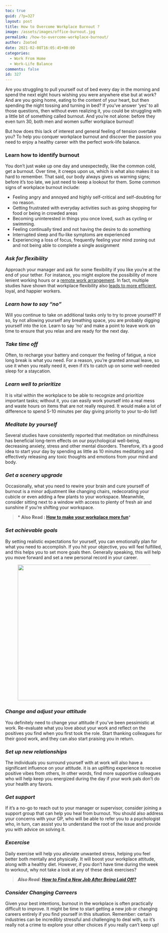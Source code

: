 ```yaml
---
toc: true
guid: /?p=327
layout: post
title: How to Overcome Workplace Burnout ?
image: /assets/images/office-burnout.jpg
permalink: /how-to-overcome-workplace-burnout/
author: Zooted
date: 2021-02-08T16:05:45+00:00
categories:
  - Work From Home
  - Work-Life Balance
comments: false
id: 327
---
```




Are you struggling to pull yourself out of bed every day in the morning and spend the next eight hours wishing you were anywhere else but at work? And are you going home, eating to the content of your heart, but then spending the night tossing and turning in bed? If you&#8217;ve answer &#8216;yes&#8217; to all those questions, then without even realizing it, you could be struggling with a little bit of something called burnout. And you&#8217;re not alone: before they even turn 30, both men and women suffer workplace burnout!

But how does this lack of interest and general feeling of tension overtake you? To help you conquer workplace burnout and discover the passion you need to enjoy a healthy career with the perfect work-life balance.

### **Learn how to identify burnout**

You don&#8217;t just wake up one day and unexpectedly, like the common cold, get a burnout. Over time, it creeps upon us, which is what also makes it so hard to remember. That said, our body always gives us warning signs; before it&#8217;s too late, we just need to keep a lookout for them. Some common signs of workplace burnout include:

  * Feeling angry and annoyed and highly self-critical and self-doubting for no reason.
  * Getting frustrated with everyday activities such as going shopping for food or being in crowded areas
  * Becoming uninterested in things you once loved, such as cycling or swimming.
  * Feeling continually tired and not having the desire to do something
  * Interrupted sleep and flu-like symptoms are experienced
  * Experiencing a loss of focus, frequently feeling your mind zoning out and not being able to complete a single assignment

### **_Ask for flexibility_**

Approach your manager and ask for some flexibility if you like you&#8217;re at the end of your tether. For instance, you might explore the possibility of more lenient working hours or a [remote work arrangement](/the-benefits-and-drawbacks-of-telecommuting/). In fact, multiple studies have shown that workplace flexibility also [leads to more efficient](https://www.inc.com/women-2/why-flexible-working-hours-actually-makes-employees-more-productive.html), loyal, and happier workers.

### **_Learn how to say &#8220;no&#8221;_**

Will you continue to take on additional tasks only to try to prove yourself? If so, by not allowing yourself any breathing space, you are probably digging yourself into the ice. Learn to say &#8216;no&#8217; and make a point to leave work on time to ensure that you relax and are ready for the next day.

### **_Take time off_**

Often, to recharge your battery and conquer the feeling of fatigue, a nice long break is what you need. For a reason, you&#8217;re granted annual leave, so use it when you really need it, even if it&#8217;s to catch up on some well-needed sleep for a staycation.

### **_Learn well to prioritize_**

It is vital within the workplace to be able to recognize and prioritize important tasks; without it, you can easily work yourself into a real mess and waste hours on items that are not really required. It would make a lot of difference to spend 5-10 minutes per day giving priority to your to-do list!

### **_Meditate by yourself_**

Several studies have consistently reported that meditation on mindfulness has beneficial long-term effects on our psychological well-being, decreasing anxiety, stress and other mental disorders. Therefore, it&#8217;s a good idea to start your day by spending as little as 10 minutes meditating and effectively releasing any toxic thoughts and emotions from your mind and body.

### **_Get a scenery upgrade_**

Occasionally, what you need to rewire your brain and cure yourself of burnout is a minor adjustment like changing chairs, redecorating your cubicle or even adding a few plants to your workspace. Meanwhile, consider sitting next to a window with access to plenty of fresh air and sunshine if you&#8217;re shifting your workspace.

<blockquote class="wp-block-quote">
  <p>
    <strong>* Also Read : <a href="/how-to-make-your-workplace-more-fun/">How to make your workplace more fun</a></strong>*
  </p>
</blockquote>

### **_Set achievable goals_**

By setting realistic expectations for yourself, you can emotionally plan for what you need to accomplish. If you hit your objective, you will feel fulfilled, and this helps you to set more goals then. Generally speaking, this will help you move forward and set a new personal record in your career.


<figure class="wp-block-image size-large">

<img loading="lazy" width="767" height="431" src="/wp-content/uploads/2021/02/burnout.png" alt="" class="wp-image-331" srcset="/wp-content/uploads/2021/02/burnout.png 767w, /wp-content/uploads/2021/02/burnout-300x169.png 300w" sizes="(max-width: 767px) 100vw, 767px" /> </figure> 

### **_Change and adjust your attitude_**

You definitely need to change your attitude if you&#8217;ve been pessimistic at work. Re-evaluate what you love about your work and reflect on the positives you find when you first took the role. Start thanking colleagues for their good work, and they can also start praising you in return.

### **_Set up new relationships_**

The individuals you surround yourself with at work will also have a significant influence on your attitude. it is an uplifting experience to receive positive vibes from others, In other words, find more supportive colleagues who will help keep you energized during the day if your work pals don&#8217;t do your health any favors.

### **_Get support_**

If it&#8217;s a no-go to reach out to your manager or supervisor, consider joining a support group that can help you heal from burnout. You should also address your concerns with your GP, who will be able to refer you to a psychologist who, in turn, can assist you to understand the root of the issue and provide you with advice on solving it.

### **_Excercise_**

Daily exercise will help you alleviate unwanted stress, helping you feel better both mentally and physically. It will boost your workplace attitude, along with a healthy diet. However, if you don&#8217;t have time during the week to workout, why not take a look at any of these desk exercises?

<blockquote class="wp-block-quote">
  <p>
    <strong><em>Also Read: <a href="/how-to-find-a-new-job-after-being-laid-off/">How to Find a New Job After Being Laid Off?</a></em></strong>
  </p>
</blockquote>

### **_Consider Changing Carreers_**

Given your best intentions, burnout in the workplace is often practically difficult to improve. It might be time to start getting a new job or changing careers entirely if you find yourself in this situation. Remember: certain industries can be incredibly stressful and challenging to deal with, so it&#8217;s really not a crime to explore your other choices if you really can&#8217;t keep up!
